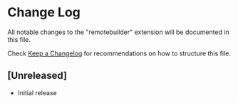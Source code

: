 # Change Log

All notable changes to the "remotebuilder" extension will be documented in this file.

Check [Keep a Changelog](http://keepachangelog.com/) for recommendations on how to structure this file.

## [Unreleased]

- Initial release
